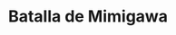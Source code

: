﻿---
title: "Batalla de Mimigawa"
permalink: periodes_285.html
layout: periode
dataInici: 1578-11-11
sidebar: periodes
pares:
  - 177:
    title: "Período Azuchi-Momoyama"
    dataInici: "(1568)"
    dataFi: "(1603)"

fills:
jocsPrincipals:
jocsEscenaris:
jocsEpoca:
  - title: "RAN"
    bggId: 21947
    escenari: "Mimigawa"

jocsEpocaEscenaris:
---
